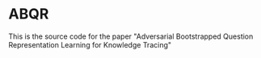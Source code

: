# ABQR
This is the source code for the paper "Adversarial Bootstrapped Question Representation Learning for Knowledge Tracing"
